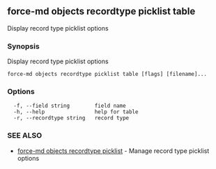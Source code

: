 ## force-md objects recordtype picklist table

Display record type picklist options

### Synopsis

Display record type picklist options

```
force-md objects recordtype picklist table [flags] [filename]...
```

### Options

```
  -f, --field string        field name
  -h, --help                help for table
  -r, --recordtype string   record type
```

### SEE ALSO

* [force-md objects recordtype picklist](force-md_objects_recordtype_picklist.md)	 - Manage record type picklist options


